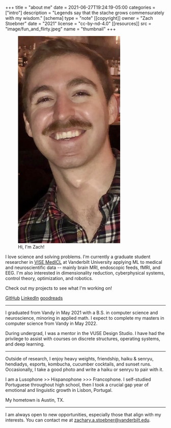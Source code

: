 +++
title = "about me"
date = 2021-06-27T19:24:19-05:00
categories = ["intro"]
description = "Legends say that the stache grows commensurately with my wisdom."
[schema]
 type = "note"
[[copyright]]
  owner = "Zach Stoebner"
  date = "2021"
  license = "cc-by-nd-4.0"
[[resources]]
  src = "image/fun_and_flirty.jpeg"
  name = "thumbnail"
+++

<figure>
<img src="image/fun_and_flirty.jpeg" alt="legends say that the stache is commensurate to my wisdom" style="height:500px width:200px;" /> 
<figcaption>Hi, I'm Zach!</figcaption>
</figure>

I love science and solving problems. I'm currently a graduate student researcher in [VISE MedICL](https://www.vanderbilt.edu/vise/visepeople/zachary-stoebner/) at Vanderbilt University applying ML to medical and neuroscientific data -- mainly brain MRI, endoscopic feeds, fMRI, and EEG. I'm also interested in dimensionality reduction, cyberphysical systems, control theory, optimization, and robotics. 

Check out my projects to see what I'm working on!

[GitHub](https://github.com/zstoebs)
[LinkedIn](https://www.linkedin.com/in/zstoebs/)
[goodreads](https://www.goodreads.com/user/show/99553326-zachary-stoebner)

<!--more-->

---

I graduated from Vandy in May 2021 with a B.S. in computer science and neuroscience, minoring in applied math. I expect to complete my masters in computer science from Vandy in May 2022.

During undergrad, I was a mentor in the VUSE Design Studio. I have had the privilege to assist with courses on discrete structures, operating systems, and deep learning. 

---

Outside of research, I enjoy heavy weights, friendship, haiku & senryu, hendiadys, esports, kombucha, cucumber cocktails, and sunset runs. Occasionally, I take a good photo and write a haiku or senryu to pair with it.  

I am a Lusophone >> Hispanophone >>> Francophone. I self-studied Portuguese throughout high school, then I took a crucial gap year of emotional and linguistic growth in Lisbon, Portugal. 

My hometown is Austin, TX. 

---

I am always open to new opportunities, especially those that align with my interests. You can contact me at zachary.a.stoebner@vanderbilt.edu.
